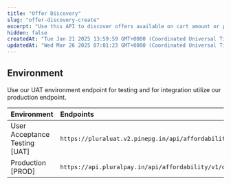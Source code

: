 ```yaml
---
title: "Offer Discovery"
slug: "offer-discovery-create"
excerpt: "Use this API to discover offers available on cart amount or product and calculate the EMI."
hidden: false
createdAt: "Tue Jan 21 2025 13:59:59 GMT+0000 (Coordinated Universal Time)"
updatedAt: "Wed Mar 26 2025 07:01:23 GMT+0000 (Coordinated Universal Time)"
---
```

## Environment

Use our UAT environment endpoint for testing and for integration utilize our production endpoint.

| Environment                   | Endpoints                                                             |
| :---------------------------- | :-------------------------------------------------------------------- |
| User Acceptance Testing [UAT] | `https://pluraluat.v2.pinepg.in/api/affordability/v1/offer/discovery` |
| Production [PROD]             | `https://api.pluralpay.in/api/affordability/v1/offer/discovery`       |

